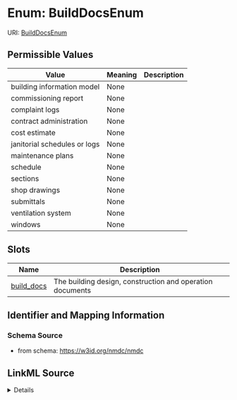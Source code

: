 # Enum: BuildDocsEnum



URI: [BuildDocsEnum](BuildDocsEnum.md)

## Permissible Values

| Value | Meaning | Description |
| --- | --- | --- |
| building information model | None |  |
| commissioning report | None |  |
| complaint logs | None |  |
| contract administration | None |  |
| cost estimate | None |  |
| janitorial schedules or logs | None |  |
| maintenance plans | None |  |
| schedule | None |  |
| sections | None |  |
| shop drawings | None |  |
| submittals | None |  |
| ventilation system | None |  |
| windows | None |  |




## Slots

| Name | Description |
| ---  | --- |
| [build_docs](build_docs.md) | The building design, construction and operation documents |






## Identifier and Mapping Information







### Schema Source


* from schema: https://w3id.org/nmdc/nmdc




## LinkML Source

<details>
```yaml
name: build_docs_enum
from_schema: https://w3id.org/nmdc/nmdc
rank: 1000
permissible_values:
  building information model:
    text: building information model
  commissioning report:
    text: commissioning report
  complaint logs:
    text: complaint logs
  contract administration:
    text: contract administration
  cost estimate:
    text: cost estimate
  janitorial schedules or logs:
    text: janitorial schedules or logs
  maintenance plans:
    text: maintenance plans
  schedule:
    text: schedule
  sections:
    text: sections
  shop drawings:
    text: shop drawings
  submittals:
    text: submittals
  ventilation system:
    text: ventilation system
  windows:
    text: windows

```
</details>